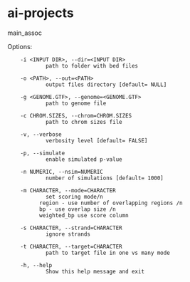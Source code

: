 # ai-projects
main_assoc

Options:

        -i <INPUT DIR>, --dir=<INPUT DIR>
                path to folder with bed files

        -o <PATH>, --out=<PATH>
                output files directory [default= NULL]

        -g <GENOME.GTF>, --genome=<GENOME.GTF>
                path to genome file

        -c CHROM.SIZES, --chrom=CHROM.SIZES
                path to chrom sizes file

        -v, --verbose
                verbosity level [default= FALSE]

        -p, --simulate
                enable simulated p-value

        -n NUMERIC, --nsim=NUMERIC
                number of simulations [default= 1000]

        -m CHARACTER, --mode=CHARACTER
                set scoring mode/n
              region - use number of overlapping regions /n
              bp - use overlap size /n
              weighted_bp use score column

        -s CHARACTER, --strand=CHARACTER
                ignore strands

        -t CHARACTER, --target=CHARACTER
                path to target file in one vs many mode

        -h, --help
                Show this help message and exit
